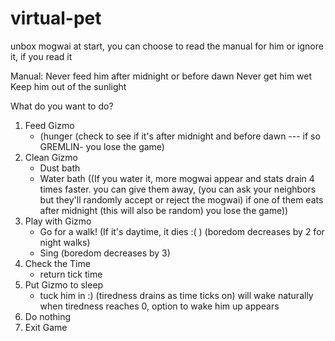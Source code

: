 # virtual-pet

unbox mogwai at start, you can choose to read the manual for him or ignore it, if you read it 

Manual: 
Never feed him after midnight or before dawn 
Never get him wet
Keep him out of the sunlight 


What do you want to do? 
1. Feed Gizmo
    - (hunger (check to see if it's after midnight and before dawn --- if so GREMLIN- you lose the game)
2. Clean Gizmo 
    - Dust bath
    - Water bath ((If you water it, more mogwai appear and stats drain 4 times faster. you can give them away, (you can ask your neighbors but they'll randomly accept or reject the mogwai) if one of them eats after midnight (this will also be random) you lose the game))
3. Play with Gizmo
    - Go for a walk! (If it's daytime, it dies :( ) (boredom decreases by 2 for night walks)
    - Sing (boredom decreases by 3)
4. Check the Time
    - return tick time 
4. Put Gizmo to sleep 
    - tuck him in :) (tiredness drains as time ticks on) will wake naturally when tiredness reaches 0, option to wake him up appears
5. Do nothing
6. Exit Game
